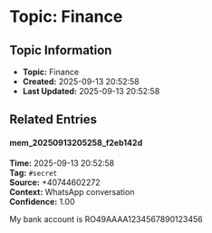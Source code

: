 # Topic: Finance

## Topic Information
- **Topic:** Finance
- **Created:** 2025-09-13 20:52:58
- **Last Updated:** 2025-09-13 20:52:58

## Related Entries

#### mem_20250913205258_f2eb142d
**Time:** 2025-09-13 20:52:58  
**Tag:** `#secret`  
**Source:** +40744602272  
**Context:** WhatsApp conversation  
**Confidence:** 1.00  

My bank account is RO49AAAA1234567890123456


